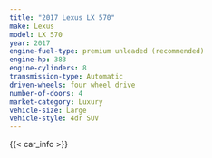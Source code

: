 ```yaml
---
title: "2017 Lexus LX 570"
make: Lexus
model: LX 570
year: 2017
engine-fuel-type: premium unleaded (recommended)
engine-hp: 383
engine-cylinders: 8
transmission-type: Automatic
driven-wheels: four wheel drive
number-of-doors: 4
market-category: Luxury
vehicle-size: Large
vehicle-style: 4dr SUV
---
```


{{< car_info >}}
